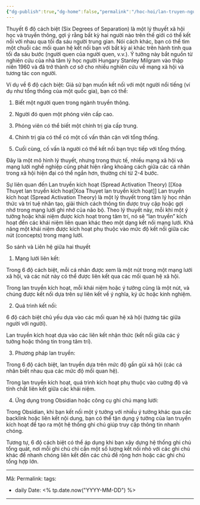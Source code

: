 ```yaml
---
{"dg-publish":true,"dg-home":false,"permalink":"/hoc-hoi/lan-truyen-nguoc/thuyet-6-do-cach-biet/","dgPassFrontmatter":true,"noteIcon":"","updated":"2025-01-13T22:13:26.000+07:00"}
---
```


Thuyết 6 độ cách biệt (Six Degrees of Separation) là một lý thuyết xã hội học và truyền thông, gợi ý rằng bất kỳ hai người nào trên thế giới có thể kết nối với nhau qua tối đa sáu người trung gian. Nói cách khác, bạn có thể tìm một chuỗi các mối quan hệ kết nối bạn với bất kỳ ai khác trên hành tinh qua tối đa sáu bước (người quen của người quen, v.v.). Ý tưởng này bắt nguồn từ nghiên cứu của nhà tâm lý học người Hungary Stanley Milgram vào thập niên 1960 và đã trở thành cơ sở cho nhiều nghiên cứu về mạng xã hội và tương tác con người.

Ví dụ về 6 độ cách biệt: Giả sử bạn muốn kết nối với một người nổi tiếng (ví dụ như tổng thống của một quốc gia), bạn có thể:

1. Biết một người quen trong ngành truyền thông.


2. Người đó quen một phóng viên cấp cao.


3. Phóng viên có thể biết một chính trị gia cấp trung.


4. Chính trị gia có thể có một cố vấn thân cận với tổng thống.


5. Cuối cùng, cố vấn là người có thể kết nối bạn trực tiếp với tổng thống.



Đây là một mô hình lý thuyết, nhưng trong thực tế, nhiều mạng xã hội và mạng lưới nghề nghiệp cũng phát hiện rằng khoảng cách giữa các cá nhân trong xã hội hiện đại có thể ngắn hơn, thường chỉ từ 2-4 bước.

Sự liên quan đến Lan truyền kích hoạt (Spread Activation Theory)
[[Xoa Thuyet lan truyền kích hoạt\|Xoa Thuyet lan truyền kích hoạt]]
Lan truyền kích hoạt (Spread Activation Theory) là một lý thuyết trong tâm lý học nhận thức và trí tuệ nhân tạo, giải thích cách thông tin được truy cập hoặc gợi nhớ trong mạng lưới ghi nhớ của não bộ. Theo lý thuyết này, mỗi khi một ý tưởng hoặc khái niệm được kích hoạt trong tâm trí, nó sẽ “lan truyền” kích hoạt đến các khái niệm liên quan khác theo một dạng kết nối mạng lưới. Khả năng một khái niệm được kích hoạt phụ thuộc vào mức độ kết nối giữa các nút (concepts) trong mạng lưới.

So sánh và Liên hệ giữa hai thuyết

1. Mạng lưới liên kết:

Trong 6 độ cách biệt, mỗi cá nhân được xem là một nút trong một mạng lưới xã hội, và các nút này có thể được liên kết qua các mối quan hệ xã hội.

Trong lan truyền kích hoạt, mỗi khái niệm hoặc ý tưởng cũng là một nút, và chúng được kết nối dựa trên sự liên kết về ý nghĩa, ký ức hoặc kinh nghiệm.



2. Quá trình kết nối:

6 độ cách biệt chủ yếu dựa vào các mối quan hệ xã hội (tương tác giữa người với người).

Lan truyền kích hoạt dựa vào các liên kết nhận thức (kết nối giữa các ý tưởng hoặc thông tin trong tâm trí).



3. Phương pháp lan truyền:

Trong 6 độ cách biệt, lan truyền dựa trên mức độ gần gũi xã hội (các cá nhân biết nhau qua các mức độ mối quan hệ).

Trong lan truyền kích hoạt, quá trình kích hoạt phụ thuộc vào cường độ và tính chất liên kết giữa các khái niệm.



4. Ứng dụng trong Obsidian hoặc công cụ ghi chú mạng lưới:

Trong Obsidian, khi bạn kết nối một ý tưởng với nhiều ý tưởng khác qua các backlink hoặc liên kết nội dung, bạn có thể tận dụng ý tưởng của lan truyền kích hoạt để tạo ra một hệ thống ghi chú giúp truy cập thông tin nhanh chóng.

Tương tự, 6 độ cách biệt có thể áp dụng khi bạn xây dựng hệ thống ghi chú tổng quát, nơi mỗi ghi chú chỉ cần một số lượng kết nối nhỏ với các ghi chú khác để nhanh chóng liên kết đến các chủ đề rộng hơn hoặc các ghi chú tổng hợp lớn.




---
Mã: 
Permalink: 
tags:
  - daily
Date: <% tp.date.now("YYYY-MM-DD") %>
---
